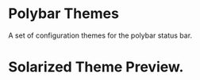 # Polybar Themes
A set of configuration themes for the polybar status bar. 

# Solarized Theme Preview.

